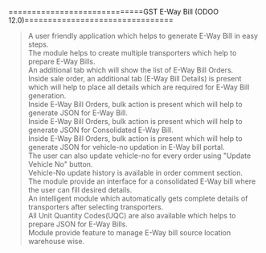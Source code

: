=============================GST E-Way Bill (ODOO 12.0)================================<br/>
> A user friendly application which helps to generate E-Way Bill in easy steps.<br/>
> The module helps to create multiple transporters which help to prepare E-Way Bills.<br/>
> An additional tab which will show the list of E-Way Bill Orders.<br/>
> Inside sale order, an additional tab (E-Way Bill Details) is present which will help to place all details which are required for E-Way Bill generation.<br/>
> Inside E-Way Bill Orders, bulk action is present which will help to generate JSON for E-Way Bill.<br/>
> Inside E-Way Bill Orders, bulk action is present which will help to generate JSON for Consolidated E-Way Bill.<br/>
> Inside E-Way Bill Orders, bulk action is present which will help to generate JSON for vehicle-no updation in E-Way bill portal.<br/>
> The user can also update vehicle-no for every order using "Update Vehicle No" button.<br/>
> Vehicle-No update history is available in order comment section.<br/>
> The module provide an interface for a consolidated E-Way bill where the user can fill desired details.<br/>
> An intelligent module which automatically gets complete details of transporters after selecting transporters.<br/>
> All Unit Quantity Codes(UQC) are also available which helps to prepare JSON for E-Way Bills.<br/>
> Module provide feature to manage E-Way bill source location warehouse wise.<br/>